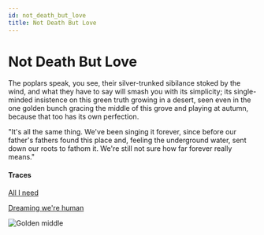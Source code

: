 ```yaml
---
id: not_death_but_love
title: Not Death But Love
---
```


# Not Death But Love

The poplars speak, you see,
their silver-trunked sibilance stoked
by the wind, and what they have to say
will smash you with its simplicity;
its single-minded insistence on this
green truth growing in a desert,
seen even in the one golden bunch
gracing the middle of this grove
and playing at autumn, because that too
has its own perfection. 

"It's all the same thing. 
We've been singing it forever,
since before our father's fathers
found this place and, feeling the underground
water, sent down our roots to fathom it.
We're still not sure how far
forever really means." 

#### Traces

[All I need](https://www.youtube.com/watch?v=pfERoDwU42g&t=7 "John Cruz, Jack Johnson & Friends")

[Dreaming we're human](https://www.youtube.com/watch?v=uVUjFDbY1_8 "No Hell")

![Golden middle](../img/golden_middle.jpg)